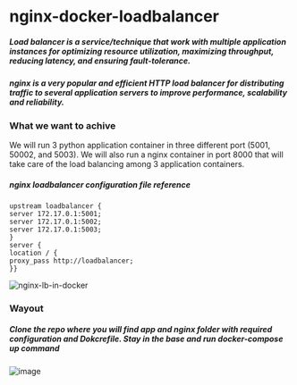 # nginx-docker-loadbalancer

##### Load balancer is a service/technique that work with multiple application instances for optimizing resource utilization, maximizing throughput, reducing latency, and ensuring fault-tolerance.
##### nginx is a very popular and efficient HTTP load balancer for distributing traffic to several application servers to improve performance, scalability and reliability.

### What we want to achive
We will run 3 python application container in three different port (5001, 50002, and 5003). We will also run a nginx container in port 8000 that will take care of the load balancing among 3 application containers.

##### nginx loadbalancer configuration file reference
```
upstream loadbalancer {
server 172.17.0.1:5001;
server 172.17.0.1:5002;
server 172.17.0.1:5003;
}
server {
location / {
proxy_pass http://loadbalancer;
}}
```

![nginx-lb-in-docker](https://user-images.githubusercontent.com/73134659/152667851-4992c524-7dfc-4fd0-bd35-ee537b9c438e.JPG)

### Wayout 
##### Clone the repo where you will find app and nginx folder with required configuration and Dokcrefile. Stay in the base and run docker-compose up command
![image](https://user-images.githubusercontent.com/73134659/152667943-14d1da89-2bfc-48c1-91d9-af8c358d463a.png)

